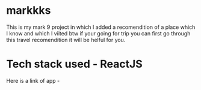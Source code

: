 # markkks

This is my mark 9 project in which I added a recomendition of a place which I know and which I viited btw if your going for trip you can first go through this travel recomendition it will be helful for you.

<h1>Tech stack used - ReactJS</h1>

Here is a link of app - 
